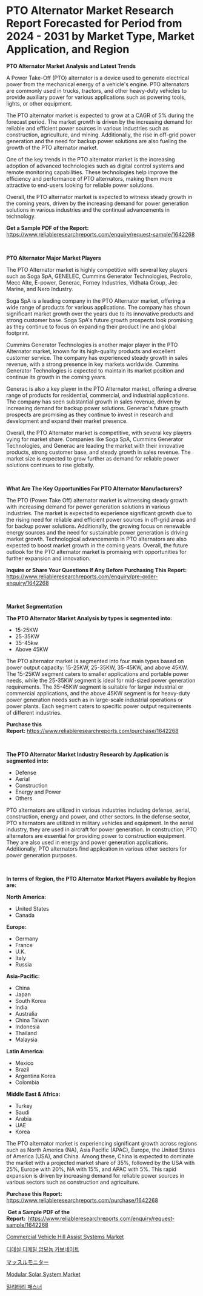 <p><h1>PTO Alternator Market Research Report Forecasted for Period from 2024 -  2031 by Market Type, Market Application, and Region</h1></p><p><strong>PTO Alternator Market Analysis and Latest Trends</strong></p>
<p><p>A Power Take-Off (PTO) alternator is a device used to generate electrical power from the mechanical energy of a vehicle's engine. PTO alternators are commonly used in trucks, tractors, and other heavy-duty vehicles to provide auxiliary power for various applications such as powering tools, lights, or other equipment.</p><p>The PTO alternator market is expected to grow at a CAGR of 5% during the forecast period. The market growth is driven by the increasing demand for reliable and efficient power sources in various industries such as construction, agriculture, and mining. Additionally, the rise in off-grid power generation and the need for backup power solutions are also fueling the growth of the PTO alternator market.</p><p>One of the key trends in the PTO alternator market is the increasing adoption of advanced technologies such as digital control systems and remote monitoring capabilities. These technologies help improve the efficiency and performance of PTO alternators, making them more attractive to end-users looking for reliable power solutions.</p><p>Overall, the PTO alternator market is expected to witness steady growth in the coming years, driven by the increasing demand for power generation solutions in various industries and the continual advancements in technology.</p></p>
<p><strong>Get a Sample PDF of the Report:&nbsp;</strong> <a href="https://www.reliableresearchreports.com/enquiry/request-sample/1642268">https://www.reliableresearchreports.com/enquiry/request-sample/1642268</a></p>
<p>&nbsp;</p>
<p><strong>PTO Alternator Major Market Players</strong></p>
<p><p>The PTO Alternator market is highly competitive with several key players such as Soga SpA, GENELEC, Cummins Generator Technologies, Pedrollo, Mecc Alte, E-power, Generac, Forney Industries, Vidhata Group, Jec Marine, and Nero Industry. </p><p>Soga SpA is a leading company in the PTO Alternator market, offering a wide range of products for various applications. The company has shown significant market growth over the years due to its innovative products and strong customer base. Soga SpA's future growth prospects look promising as they continue to focus on expanding their product line and global footprint.</p><p>Cummins Generator Technologies is another major player in the PTO Alternator market, known for its high-quality products and excellent customer service. The company has experienced steady growth in sales revenue, with a strong presence in key markets worldwide. Cummins Generator Technologies is expected to maintain its market position and continue its growth in the coming years.</p><p>Generac is also a key player in the PTO Alternator market, offering a diverse range of products for residential, commercial, and industrial applications. The company has seen substantial growth in sales revenue, driven by increasing demand for backup power solutions. Generac's future growth prospects are promising as they continue to invest in research and development and expand their market presence.</p><p>Overall, the PTO Alternator market is competitive, with several key players vying for market share. Companies like Soga SpA, Cummins Generator Technologies, and Generac are leading the market with their innovative products, strong customer base, and steady growth in sales revenue. The market size is expected to grow further as demand for reliable power solutions continues to rise globally.</p></p>
<p>&nbsp;</p>
<p><strong>What Are The Key Opportunities For PTO Alternator Manufacturers?</strong></p>
<p><p>The PTO (Power Take Off) alternator market is witnessing steady growth with increasing demand for power generation solutions in various industries. The market is expected to experience significant growth due to the rising need for reliable and efficient power sources in off-grid areas and for backup power solutions. Additionally, the growing focus on renewable energy sources and the need for sustainable power generation is driving market growth. Technological advancements in PTO alternators are also expected to boost market growth in the coming years. Overall, the future outlook for the PTO alternator market is promising with opportunities for further expansion and innovation.</p></p>
<p><strong>Inquire or Share Your Questions If Any Before Purchasing This Report:</strong> <a href="https://www.reliableresearchreports.com/enquiry/pre-order-enquiry/1642268">https://www.reliableresearchreports.com/enquiry/pre-order-enquiry/1642268</a></p>
<p>&nbsp;</p>
<p><strong>Market Segmentation</strong></p>
<p><strong>The PTO Alternator Market Analysis by types is segmented into:</strong></p>
<p><ul><li>15-25KW</li><li>25-35KW</li><li>35-45kw</li><li>Above 45KW</li></ul></p>
<p><p>The PTO alternator market is segmented into four main types based on power output capacity: 15-25KW, 25-35KW, 35-45KW, and above 45KW. The 15-25KW segment caters to smaller applications and portable power needs, while the 25-35KW segment is ideal for mid-sized power generation requirements. The 35-45KW segment is suitable for larger industrial or commercial applications, and the above 45KW segment is for heavy-duty power generation needs such as in large-scale industrial operations or power plants. Each segment caters to specific power output requirements of different industries.</p></p>
<p><strong>Purchase this Report:&nbsp;</strong><a href="https://www.reliableresearchreports.com/purchase/1642268">https://www.reliableresearchreports.com/purchase/1642268</a></p>
<p>&nbsp;</p>
<p><strong>The PTO Alternator Market Industry Research by Application is segmented into:</strong></p>
<p><ul><li>Defense</li><li>Aerial</li><li>Construction</li><li>Energy and Power</li><li>Others</li></ul></p>
<p><p>PTO alternators are utilized in various industries including defense, aerial, construction, energy and power, and other sectors. In the defense sector, PTO alternators are utilized in military vehicles and equipment. In the aerial industry, they are used in aircraft for power generation. In construction, PTO alternators are essential for providing power to construction equipment. They are also used in energy and power generation applications. Additionally, PTO alternators find application in various other sectors for power generation purposes.</p></p>
<p>&nbsp;</p>
<p><strong>In terms of Region, the PTO Alternator Market Players available by Region are:</strong></p>
<p>
    <p> <strong> North America: </strong>
        <ul>
            <li>United States</li>
            <li>Canada</li>
        </ul>
        </p> 
    <p> <strong> Europe: </strong>
        <ul>
            <li>Germany</li>
            <li>France</li>
            <li>U.K.</li>
            <li>Italy</li>
            <li>Russia</li>
        </ul>
        </p> 
    <p> <strong> Asia-Pacific: </strong>
        <ul>
            <li>China</li>
            <li>Japan</li>
            <li>South Korea</li>
            <li>India</li>
            <li>Australia</li>
            <li>China Taiwan</li>
            <li>Indonesia</li>
            <li>Thailand</li>
            <li>Malaysia</li>
        </ul>
        </p> 
    <p> <strong> Latin America: </strong>
        <ul>
            <li>Mexico</li>
            <li>Brazil</li>
            <li>Argentina Korea</li>
            <li>Colombia</li>
        </ul>
        </p> 
    <p> <strong> Middle East & Africa: </strong>
        <ul>
            <li>Turkey</li>
            <li>Saudi</li>
            <li>Arabia</li>
            <li>UAE</li>
            <li>Korea</li>
        </ul>
    </p>
    </p>
<p><p>The PTO alternator market is experiencing significant growth across regions such as North America (NA), Asia Pacific (APAC), Europe, the United States of America (USA), and China. Among these, China is expected to dominate the market with a projected market share of 35%, followed by the USA with 25%, Europe with 20%, NA with 15%, and APAC with 5%. This rapid expansion is driven by increasing demand for reliable power sources in various sectors such as construction and agriculture.</p></p>
<p><strong>Purchase this Report: </strong><a href="https://www.reliableresearchreports.com/purchase/1642268">https://www.reliableresearchreports.com/purchase/1642268</a></p>
<p>&nbsp;<strong>Get a Sample PDF of the Report:&nbsp;&nbsp;</strong><a href="https://www.reliableresearchreports.com/enquiry/request-sample/1642268">https://www.reliableresearchreports.com/enquiry/request-sample/1642268</a></p>
<p><strong></strong></p>
<p><p><a href="https://issuu.com/reportprime-2/docs/commercial-vehicle-hill-assist-systems-market-size">Commercial Vehicle Hill Assist Systems Market</a></p><p><a href="https://github.com/CliftonFisher9067/Market-Research-Report-List-1/blob/main/640594515395.md">디데실 디메틸 암모늄 카보네이트</a></p><p><a href="https://github.com/EmoryYundt1935/Market-Research-Report-List-1/blob/main/506969416468.md">マッスルモニター</a></p><p><a href="https://github.com/Glendatilghmankmgz0rbhwpy/Market-Research-Report-List-1/blob/main/modular-solar-system-market.md">Modular Solar System Market</a></p><p><a href="https://github.com/vskv4779xr1/Market-Research-Report-List-1/blob/main/666913615394.md">밀리터리 패스너</a></p></p>